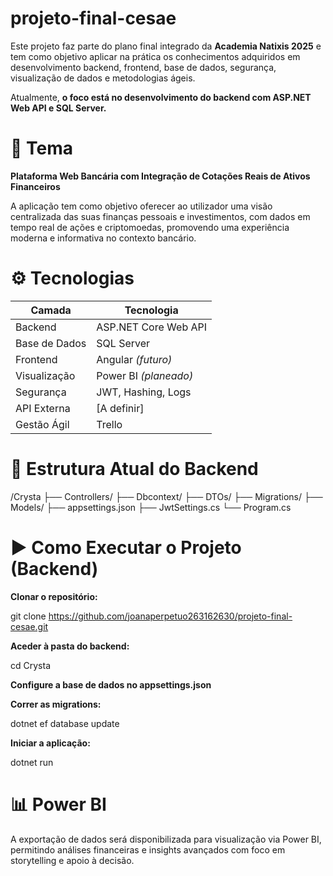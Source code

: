 # projeto-final-cesae

Este projeto faz parte do plano final integrado da **Academia Natixis 2025** e tem como objetivo aplicar na prática os conhecimentos adquiridos em desenvolvimento backend, frontend, base de dados, segurança, visualização de dados e metodologias ágeis.

Atualmente, **o foco está no desenvolvimento do backend com ASP.NET Web API e SQL Server.**

# 📌 Tema
**Plataforma Web Bancária com Integração de Cotações Reais de Ativos Financeiros**

A aplicação tem como objetivo oferecer ao utilizador uma visão centralizada das suas finanças pessoais e investimentos, com dados em tempo real de ações e criptomoedas, promovendo uma experiência moderna e informativa no contexto bancário.

# ⚙️ Tecnologias

| Camada        | Tecnologia            |
| ------------- | --------------------- |
| Backend       | ASP.NET Core Web API  |
| Base de Dados | SQL Server            |
| Frontend      | Angular *(futuro)*    |
| Visualização  | Power BI *(planeado)* |
| Segurança     | JWT, Hashing, Logs    |
| API Externa   | \[A definir]          |
| Gestão Ágil   | Trello                |

# 🧱 Estrutura Atual do Backend

/Crysta
├── Controllers/
├── Dbcontext/
├── DTOs/
├── Migrations/
├── Models/
├── appsettings.json
├── JwtSettings.cs
└── Program.cs

# ▶️ Como Executar o Projeto (Backend)

**Clonar o repositório:**

git clone https://github.com/joanaperpetuo263162630/projeto-final-cesae.git

**Aceder à pasta do backend:**

cd Crysta

**Configure a base de dados no appsettings.json**

**Correr as migrations:**

dotnet ef database update

**Iniciar a aplicação:**

dotnet run

# 📊 Power BI
A exportação de dados será disponibilizada para visualização via Power BI, permitindo análises financeiras e insights avançados com foco em storytelling e apoio à decisão.
